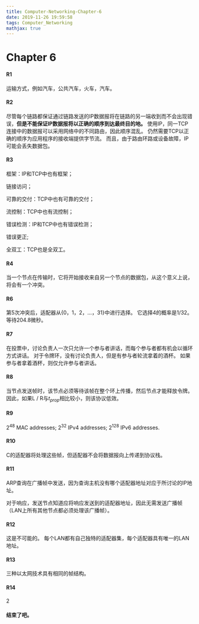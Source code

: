 ```yaml
---
title: Computer-Networking-Chapter-6
date: 2019-11-26 19:59:58
tags: Computer_Networking
mathjax: true
---
```


# Chapter 6

#### R1

运输方式，例如汽车，公共汽车，火车，汽车。

#### R2

尽管每个链路都保证通过链路发送的IP数据报将在链路的另一端收到而不会出现错误，**但是不能保证IP数据报将以正确的顺序到达最终目的地。** 使用IP，同一TCP连接中的数据报可以采用网络中的不同路由，因此顺序混乱。 仍然需要TCP以正确的顺序为应用程序的接收端提供字节流。 而且，由于路由环路或设备故障，IP可能会丢失数据包。

#### R3

框架：IP和TCP中也有框架； 

链接访问； 

可靠的交付：TCP中也有可靠的交付； 

流控制：TCP中也有流控制； 

错误检测：IP和TCP中也有错误检测； 

错误更正; 

全双工：TCP也是全双工。

#### R4

当一个节点在传输时，它将开始接收来自另一个节点的数据包，从这个意义上说，将会有一个冲突。

#### R6

第5次冲突后，适配器从{0，1，2，…，31}中进行选择。 它选择4的概率是1/32。 等待204.8微秒。

#### R7

在投票中，讨论负责人一次只允许一个参与者讲话，而每个参与者都有机会以循环方式讲话。 对于令牌环，没有讨论负责人，但是有参与者轮流拿着的酒杯。 如果参与者拿着酒杯，则仅允许参与者讲话。

#### R8

当节点发送帧时，该节点必须等待该帧在整个环上传播，然后节点才能释放令牌。 因此，如果L / R与$t_{prop}$相比较小，则该协议低效。

#### R9

$2^{48}$ MAC addresses; $2^{32}$ IPv4 addresses; $2^{128}$ IPv6 addresses.

#### R10

C的适配器将处理这些帧，但适配器不会将数据报向上传递到协议栈。 

#### R11

ARP查询在广播帧中发送，因为查询主机没有哪个适配器地址对应于所讨论的IP地址。 

对于响应，发送节点知道应将响应发送到的适配器地址，因此无需发送广播帧（LAN上所有其他节点都必须处理该广播帧）。

#### R12

这是不可能的。 每个LAN都有自己独特的适配器集，每个适配器具有唯一的LAN地址。

#### R13

三种以太网技术具有相同的帧结构。

#### R14

2

#### 结束了吧。


